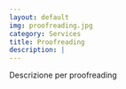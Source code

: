 ```yaml
---
layout: default
img: proofreading.jpg
category: Services
title: Proofreading
description: |
---
```

Descrizione per proofreading
